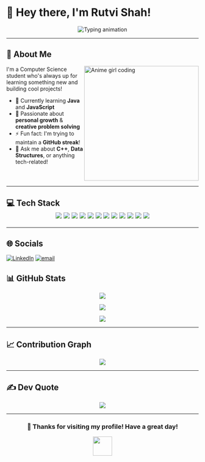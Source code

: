 # 🌸 Hey there, I'm Rutvi Shah!

<p align="center">
  <img src="https://readme-typing-svg.herokuapp.com?font=Fira+Code&size=24&duration=3000&pause=800&color=00FFFF&center=true&vCenter=true&width=600&lines=Welcome+to+my+GitHub+profile+💚;Breaking+code+%7C+Building+dreams+🚀;Always+learning+%7C+Always+growing+🌱" alt="Typing animation" />
</p>

---

## 💫 About Me

<img align="right" src="https://media.giphy.com/media/L1R1tvI9svkIWwpVYr/giphy.gif" width="300" alt="Anime girl coding">

I'm a Computer Science student who's always up for learning something new and building cool projects!

- 🔭 Currently learning **Java** and **JavaScript**  
- 🌱 Passionate about **personal growth** & **creative problem solving**  
- ⚡ Fun fact: I'm trying to maintain a **GitHub streak**!
- 💬 Ask me about **C++**, **Data Structures**, or anything tech-related!

<br clear="right"/>

---

## 💻 Tech Stack <div align="center"> <img src="https://img.shields.io/badge/C-111827?style=for-the-badge&logo=c&logoColor=white" /> <img src="https://img.shields.io/badge/C++-111827?style=for-the-badge&logo=c%2B%2B&logoColor=white" /> <img src="https://img.shields.io/badge/Java-111827?style=for-the-badge&logo=openjdk&logoColor=white" /> <img src="https://img.shields.io/badge/JavaScript-111827?style=for-the-badge&logo=javascript&logoColor=white" /> <img src="https://img.shields.io/badge/HTML5-111827?style=for-the-badge&logo=html5&logoColor=white" /> <img src="https://img.shields.io/badge/CSS3-111827?style=for-the-badge&logo=css3&logoColor=white" /> <img src="https://img.shields.io/badge/PHP-111827?style=for-the-badge&logo=php&logoColor=white" /> <img src="https://img.shields.io/badge/Vercel-111827?style=for-the-badge&logo=vercel&logoColor=white" /> <img src="https://img.shields.io/badge/Canva-111827?style=for-the-badge&logo=canva&logoColor=white" /> <img src="https://img.shields.io/badge/Git-111827?style=for-the-badge&logo=git&logoColor=white" /> <img src="https://img.shields.io/badge/GitHub-111827?style=for-the-badge&logo=github&logoColor=white" /> <img src="https://img.shields.io/badge/Notion-111827?style=for-the-badge&logo=notion&logoColor=white" /> </div>

---

## 🌐 Socials
[![LinkedIn](https://img.shields.io/badge/LinkedIn-%230077B5.svg?logo=linkedin&logoColor=white)](https://www.linkedin.com/in/rutvi-shah-55b72b317) [![email](https://img.shields.io/badge/Email-D14836?logo=gmail&logoColor=white)](mailto:shahrutvi020@gmail.com) 


## 📊 GitHub Stats

<p align="center">
  <img src="https://github-readme-stats.vercel.app/api?username=RutviShah2&theme=tokyonight&hide_border=true&show_icons=true&count_private=true" />
</p>

<p align="center">
  <img src="https://streak-stats.demolab.com?user=RutviShah2&theme=tokyonight&hide_border=true" />
</p>

<p align="center">
  <img src="https://github-readme-stats.vercel.app/api/top-langs/?username=RutviShah2&theme=tokyonight&hide_border=true&layout=compact&langs_count=8" />
</p>

---

## 📈 Contribution Graph

<p align="center">
  <img src="https://github-readme-activity-graph.vercel.app/graph?username=RutviShah2&theme=tokyo-night&hide_border=true&area=true&point=00FFFF" />
</p>

---

## ✍ Dev Quote

<p align="center">
  <img src="https://quotes-github-readme.vercel.app/api?type=horizontal&theme=tokyonight" />
</p>

---

<div align="center">
  
  ### 💚 Thanks for visiting my profile! Have a great day! 
  
  <img src="https://media.giphy.com/media/v1.Y2lkPTc5MGI3NjExYWF6bGVtdmtrNWg4N2NyZmV6M2NuYjZjamplbGVkdGprd3JsNWtzaCZlcD12MV9pbnRlcm5hbF9naWZfYnlfaWQmY3Q9Zw/LnQjpWaON8nhr21vNW/giphy.gif" width="50">
  
</div>
